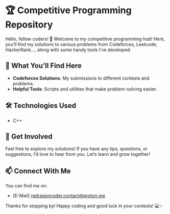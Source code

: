 # 🏆 Competitive Programming Repository

Hello, fellow coders! 👋 Welcome to my competitive programming hub! Here, you’ll find my solutions to various problems from Codeforces, Leetcode, HackerRank..., along with some handy tools I've developed.

## 🚀 What You’ll Find Here

- **Codeforces Solutions**: My submissions to different contests and problems. 
- **Helpful Tools**: Scripts and utilities that make problem-solving easier.

## 🛠️ Technologies Used

- C++

## 🦾 Get Involved

Feel free to explore my solutions! If you have any tips, questions, or suggestions, I’d love to hear from you. Let’s learn and grow together!

## 📫 Connect With Me

You can find me on:
- [E-Mail] redragoncoder.contact@proton.me
  
Thanks for stopping by! Happy coding and good luck in your contests! 💻✨
